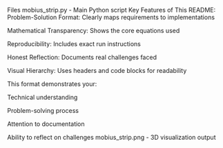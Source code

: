  Files
mobius_strip.py - Main Python script
Key Features of This README:
Problem-Solution Format: Clearly maps requirements to implementations

Mathematical Transparency: Shows the core equations used

Reproducibility: Includes exact run instructions

Honest Reflection: Documents real challenges faced

Visual Hierarchy: Uses headers and code blocks for readability

This format demonstrates your:

Technical understanding

Problem-solving process

Attention to documentation

Ability to reflect on challenges
mobius_strip.png - 3D visualization output 
